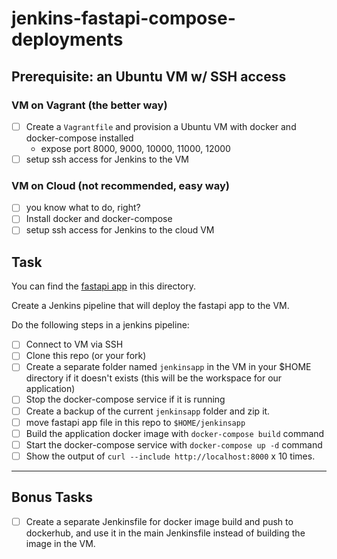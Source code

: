 # jenkins-fastapi-compose-deployments

## Prerequisite: an Ubuntu VM w/ SSH access

### VM on Vagrant (the better way)

- [ ] Create a `Vagrantfile` and provision a Ubuntu VM with docker and docker-compose installed
  - expose port 8000, 9000, 10000, 11000, 12000
- [ ] setup ssh access for Jenkins to the VM

### VM on Cloud (not recommended, easy way)

- [ ] you know what to do, right?
- [ ] Install docker and docker-compose
- [ ] setup ssh access for Jenkins to the cloud VM

## Task

You can find the [fastapi app](fastapi/) in this directory.

Create a Jenkins pipeline that will deploy the fastapi app to the VM.

Do the following steps in a jenkins pipeline:

- [ ] Connect to VM via SSH
- [ ] Clone this repo (or your fork)
- [ ] Create a separate folder named `jenkinsapp` in the VM in your $HOME directory if it doesn't exists (this will be the workspace for our application)
- [ ] Stop the docker-compose service if it is running
- [ ] Create a backup of the current `jenkinsapp` folder and zip it.
- [ ] move fastapi app file in this repo to `$HOME/jenkinsapp`
- [ ] Build the application docker image with `docker-compose build` command
- [ ] Start the docker-compose service with `docker-compose up -d` command
- [ ] Show the output of `curl --include http://localhost:8000` x 10 times.

---

## Bonus Tasks

- [ ] Create a separate Jenkinsfile for docker image build and push to dockerhub, and use it in the main Jenkinsfile instead of building the image in the VM.
